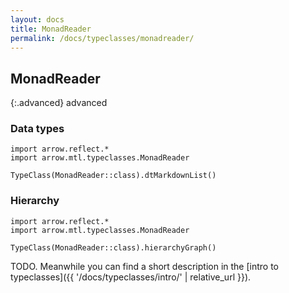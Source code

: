 ```yaml
---
layout: docs
title: MonadReader
permalink: /docs/typeclasses/monadreader/
---
```


## MonadReader

{:.advanced}
advanced

### Data types

```kotlin:ank:replace
import arrow.reflect.*
import arrow.mtl.typeclasses.MonadReader

TypeClass(MonadReader::class).dtMarkdownList()
```

### Hierarchy

<canvas id="hierarchy-diagram"></canvas>
<script>
  drawNomNomlDiagram('hierarchy-diagram', 'diagram.nomnol')
</script>

```kotlin:ank:outFile(diagram.nomnol)
import arrow.reflect.*
import arrow.mtl.typeclasses.MonadReader

TypeClass(MonadReader::class).hierarchyGraph()
```

TODO. Meanwhile you can find a short description in the [intro to typeclasses]({{ '/docs/typeclasses/intro/' | relative_url }}).
